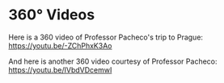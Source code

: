 # 360&deg; Videos

Here is a 360 video of Professor Pacheco's trip to Prague:  https://youtu.be/-ZChPhxK3Ao

And here is another 360 video courtesy of Professor Pacheco: https://youtu.be/IVbdVDcemwI

